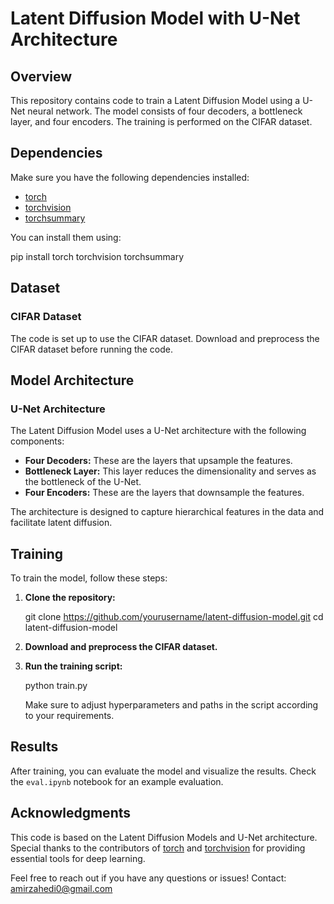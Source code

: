 # Latent Diffusion Model with U-Net Architecture

## Overview

This repository contains code to train a Latent Diffusion Model using a U-Net neural network. The model consists of four decoders, a bottleneck layer, and four encoders. The training is performed on the CIFAR dataset.

## Dependencies

Make sure you have the following dependencies installed:

- [torch](https://pytorch.org/)
- [torchvision](https://pypi.org/project/torchvision/)
- [torchsummary](https://pypi.org/project/torchsummary/)

You can install them using:

pip install torch torchvision torchsummary

## Dataset

### CIFAR Dataset

The code is set up to use the CIFAR dataset. Download and preprocess the CIFAR dataset before running the code.

## Model Architecture

### U-Net Architecture

The Latent Diffusion Model uses a U-Net architecture with the following components:

- **Four Decoders:** These are the layers that upsample the features.
- **Bottleneck Layer:** This layer reduces the dimensionality and serves as the bottleneck of the U-Net.
- **Four Encoders:** These are the layers that downsample the features.

The architecture is designed to capture hierarchical features in the data and facilitate latent diffusion.

## Training

To train the model, follow these steps:

1. **Clone the repository:**

    git clone https://github.com/yourusername/latent-diffusion-model.git
    cd latent-diffusion-model

2. **Download and preprocess the CIFAR dataset.**

3. **Run the training script:**

    python train.py

    Make sure to adjust hyperparameters and paths in the script according to your requirements.

## Results

After training, you can evaluate the model and visualize the results. Check the `eval.ipynb` notebook for an example evaluation.

## Acknowledgments

This code is based on the Latent Diffusion Models and U-Net architecture. Special thanks to the contributors of [torch](https://pytorch.org/) and [torchvision](https://pypi.org/project/torchvision/) for providing essential tools for deep learning.

Feel free to reach out if you have any questions or issues! Contact: [amirzahedi0@gmail.com](mailto:amirzahedi0@gmail.com)
